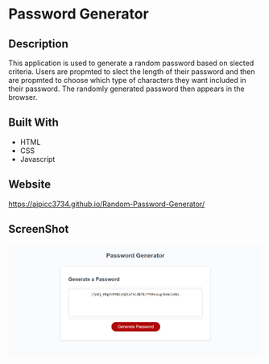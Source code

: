 # Password Generator

## Description

This application is used to generate a random password based on slected criteria. Users are propmted to slect the length of their password and then are propmted to choose which type of characters they want included in their password. The randomly generated password then appears in the browser.

## Built With

- HTML
- CSS
- Javascript

## Website

https://ajpicc3734.github.io/Random-Password-Generator/

## ScreenShot

![screenshot](./Assets/images/Capture.PNG)
